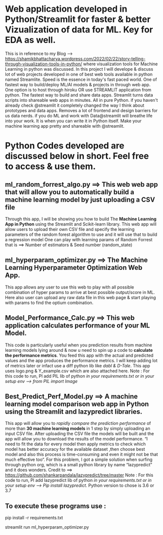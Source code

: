 # Web application developed in Python/Streamlit for faster & better Vizualization of data for ML. Key for EDA as well. 
This is in reference to my Blog --> https://shamikbhattacharya.wordpress.com/2022/02/22/story-telling-through-visualization-tools-in-python/ where visualization tools for 
Machine Learning in python was discussed.
In this project I will develope & discuss lot of web projects developed in one of best web tools available in python named Streamlite.
Speed is the essence in today's fast paced world. One of fastest way to build/deploy ML/AI models & projects in through web app. One option is to host through hiroku 
OR use STREAMLIT application from python. The fastest way to build and share data apps. Streamlit turns data scripts into shareable web apps in minutes. All in pure Python. 
if you haven't already check @streamlit it completely changed the way I think about prototypes and data apps. Removes a lot of frontend and design barriers for us data nerds.
if you do ML and work with Data@streamlit will breathe life into your work. It is when you can write it in Python itself. Make your machine learning app pretty and shareable with @streamlit.

# Python Codes developed are discussed below in short. Feel free to access & use them.
## ml_random_forrest_algo.py ==> This web web app that will allow you to automatically build a machine learning model by just uploading a CSV file
Through this app, I will be showing you how to build The **Machine Learning App in Python** using the Streamlit and Scikit-learn library. This web app will allow users to upload their own CSV file and specify the learning parameters of the random forest algorithm to use and it will use that to build a regression model
One can play with learning params of Random Forrest that is ==> Number of estimators & Seed number (random_state)

## ml_hyperparam_optimizer.py ==> The Machine Learning Hyperparameter Optimization Web App. 
This app allows any user to use this web to play with all possible combination of hyper params to arrive at best possible output/score in ML. Here also user 
can upload any raw data file in this web page & start playing with params to find the optium combination.

## Model_Performance_Calc.py ==> This web application calculates performance of your ML Model. 
This code is particularly useful when you prediction results from machine learning models lying around & now u need to spin up a code to **calculate the performance metrics**. 
You feed this app with the actual and predicted values and the app produces the performance metrics. I will keep adding lot of metrics later or infact use a diff python lib like *dabl & D-Tale*. This app uses logo.png & Y_example.csv which are also attached here.
Note : For this code to run, Pl add PIL lib of python *in your requirements.txt or in your setup env --> from PIL import Image*

## Best_Predict_Perf_Model.py ==> A machine learning model comparison web app in Python using the Streamlit and lazypredict libraries.
This app will allow you to *rapidly compare the prediction performance* of more than **30 machine learning models** in 1 step by simply uploading an input CSV file. After uploading the CSV file the models will be built and the app will allow you to download the results of the model performance.
“I need to fit the data for every model then apply metrics to check which model has better accuracy for the available dataset ,then choose best model and also this process is time-consuming and even it might not be that much effective too“.
For this problem, I got a simple solution when surfing through python org, which is a small python library by name “lazypredict” and it does wonders.
Credit to ==> https://github.com/shankarpandala/lazypredict/tree/master
Note : For this code to run, Pl add lazypredict lib of python *in your requirements.txt or in your setup env --> Pip install lazypredict*. Python version to chose is 3.6 or 3.7

## To execute these programs use :
pip install -r requirements.txt

streamlit run ml_hyperparam_optimizer.py
